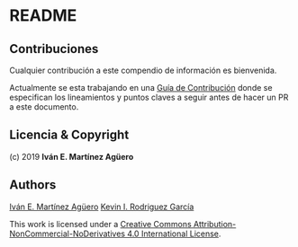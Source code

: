 # README

## Contribuciones

Cualquier contribución a este compendio de información es bienvenida.

Actualmente se esta trabajando en una [Guía de Contribución](contribucion.md) donde se especifican los lineamientos y puntos claves a seguir antes de hacer un PR a este documento.

## Licencia & Copyright

\(c\) 2019 **Iván E. Martínez Agüero**

## Authors

[Iván E. Martínez Agüero](https://github.com/alcance)
[Kevin I. Rodriguez García](https://github.com/KevinIsYi)
  
This work is licensed under a [Creative Commons Attribution-NonCommercial-NoDerivatives 4.0 International License](http://creativecommons.org/licenses/by-nc-nd/4.0/).

